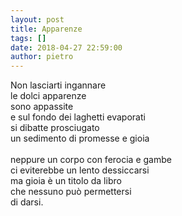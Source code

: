 ```yaml
---
layout: post
title: Apparenze
tags: []
date: 2018-04-27 22:59:00
author: pietro
---
```

Non lasciarti ingannare<br/>le dolci apparenze<br/>sono appassite<br/>e sul fondo dei laghetti evaporati<br/>si dibatte prosciugato<br/>un sedimento di promesse e gioia<br/><br/>neppure un corpo con ferocia e gambe<br/>ci eviterebbe un lento dessiccarsi<br/>ma gioia è un titolo da libro<br/>che nessuno può permettersi<br/>di darsi.
